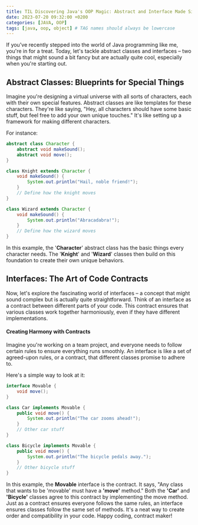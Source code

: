 ```yaml
---
title: TIL Discovering Java's OOP Magic: Abstract and Interface Made Simple
date: 2023-07-20 09:32:00 +0200
categories: [JAVA, OOP]
tags: [java, oop, object] # TAG names should always be lowercase
---
```


If you've recently stepped into the world of Java programming like me, you're in for a treat. Today, let's tackle abstract classes and interfaces – two things that might sound a bit fancy but are actually quite cool, especially when you're starting out.

## Abstract Classes: Blueprints for Special Things

Imagine you're designing a virtual universe with all sorts of characters, each with their own special features. Abstract classes are like templates for these characters. They're like saying, "Hey, all characters should have some basic stuff, but feel free to add your own unique touches." It's like setting up a framework for making different characters.

For instance:

```java
abstract class Character {
    abstract void makeSound();
    abstract void move();
}

class Knight extends Character {
    void makeSound() {
        System.out.println("Hail, noble friend!");
    }
    // Define how the knight moves
}

class Wizard extends Character {
    void makeSound() {
        System.out.println("Abracadabra!");
    }
    // Define how the wizard moves
}

```

In this example, the '**Character**' abstract class has the basic things every character needs. The '**Knight**' and '**Wizard**' classes then build on this foundation to create their own unique behaviors.

## Interfaces: The Art of Code Contracts

Now, let's explore the fascinating world of interfaces – a concept that might sound complex but is actually quite straightforward. Think of an interface as a contract between different parts of your code. This contract ensures that various classes work together harmoniously, even if they have different implementations.

#### Creating Harmony with Contracts

Imagine you're working on a team project, and everyone needs to follow certain rules to ensure everything runs smoothly. An interface is like a set of agreed-upon rules, or a contract, that different classes promise to adhere to.

Here's a simple way to look at it:

```java
interface Movable {
    void move();
}

class Car implements Movable {
    public void move() {
        System.out.println("The car zooms ahead!");
    }
    // Other car stuff
}

class Bicycle implements Movable {
    public void move() {
        System.out.println("The bicycle pedals away.");
    }
    // Other bicycle stuff
}
```

In this example, the **Movable** interface is the contract. It says, "Any class that wants to be 'movable' must have a **'move'** method." Both the **'Car'** and **'Bicycle'** classes agree to this contract by implementing the move method.
Just as a contract ensures everyone follows the same rules, an interface ensures classes follow the same set of methods. It's a neat way to create order and compatibility in your code. Happy coding, contract maker!
